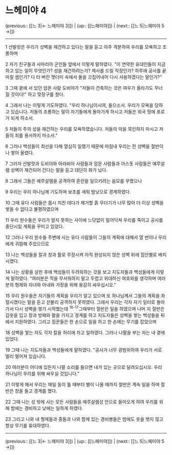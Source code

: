 # 느헤미야 4

(previous:: [[느 3|← 느헤미야 3]]) | (up:: [[느헤미야]]) | (next:: [[느 5|느헤미야 5 →]])

***




1 
산발랏은 우리가 성벽을 재건하고 있다는 말을 듣고 아주 격분하여 우리를 모욕하고 조롱하며 



2 
자기 친구들과 사마리아 군인들 앞에서 이렇게 말하였다. "이 연약한 유대인들이 지금 하고 있는 일이 무엇인가? 성을 재건하려는가? 제사를 드릴 작정인가? 하루에 공사를 끝마칠 셈인가? 다 타 버린 잿더미 속에서 돌을 끄집어내어 다시 사용하겠다는 말인가?" 



3 
그때 곁에 서 있던 암몬 사람 도비야가 "저들이 건축하는 것은 여우가 올라가도 무너질 것이다!" 하고 맞장구를 쳤다. 



4 
그래서 나는 이렇게 기도하였다. "우리 하나님이시여, 들으소서. 우리가 모욕을 당하고 있습니다. 저들의 조롱하는 말이 자기들에게 돌아가게 하시고 저들은 외국 땅에 포로가 되게 하소서. 



5 
저들이 주의 성을 재건하는 우리를 모욕하였습니다. 저들의 악을 묵인하지 마시고 저들의 죄를 용서하지 마소서." 



6 
그러나 백성들이 최선을 다해 열심히 일했기 때문에 마침내 우리는 전 성벽을 절반이나 쌓아 올렸다. 



7 
그러자 산발랏과 도비야와 아라비아 사람들과 암몬 사람들과 아스돗 사람들은 예루살렘 성벽이 재건되어 간다는 말을 듣고 대단히 화가 났다. 



8 
그래서 그들은 예루살렘을 공격하여 혼란을 일으키려는 음모를 꾸몄으나 



9 
우리는 우리 하나님께 기도하며 보초를 세워 밤낮으로 경계하였다. 



10 
그때 유다 사람들은 몹시 지친 데다가 제거할 흙 무더기가 너무 많아 더 이상 성벽을 쌓을 수 없다고 불평하였으며 



11 
우리 원수들은 우리가 알지 못하는 사이에 느닷없이 밀어닥쳐 우리를 죽이고 공사를 중단시킬 계획을 꾸미고 있었다. 



12 
그러나 우리 원수들 주변에 사는 유다 사람들이 그들의 계획에 대해서 열 번이나 우리에게 귀띔해 주었으므로 



13 
나는 백성들을 칼과 창과 활로 무장시켜 아직 완성되지 않은 성벽 뒤에 집안별로 배치시켰다. 



14 
나는 상황을 살핀 후에 백성들이 두려워하는 것을 보고 지도자들과 백성들에게 이렇게 말하였다. "여러분은 적을 무서워하지 말고 두렵고 위대하신 여호와를 생각하며 여러분의 형제와 자녀와 아내와 가정을 위해 용감히 싸우십시오." 



15 
우리 원수들은 자기들의 계획을 우리가 알고 있으며 또 하나님께서 그들의 계획을 좌절시켰다는 말을 듣고 섣불리 공격하지 못하였다. 그래서 우리는 각자 자기 일터로 돌아가서 다시 성벽을 쌓기 시작했는데 <sup class="versenum">16-17</sup>그때부터 절반은 일을 하였으며 나머 지 절반은 갑옷을 입고 창과 방패와 활을 가지고 경계를 하고 지도자들은 성벽을 쌓는 백성들을 뒤에서 지원하였다. 그리고 짐꾼들은 한 손으로 일을 하고 한 손에는 무기를 잡았으며 



18 
성벽을 쌓는 자도 각자 칼을 허리에 차고 일하였다. 그러나 나팔을 부는 자는 내 곁에 있었다. 



19 
그때 나는 지도자들과 백성들에게 말하였다. "공사가 너무 광범위하여 우리가 서로 멀리 떨어져 있습니다. 



20 
여러분이 어디에 있든지 나팔 소리를 들으면 내가 있는 곳으로 달려오십시오. 우리 하나님이 우리를 위해 싸우실 것입니다." 



21 
이렇게 해서 우리는 매일 동이 틀 때부터 별이 나올 때까지 절반은 계속 일을 하며 절반은 창을 들고 경계를 했다. 



22 
그때 나는 성 밖에 사는 모든 사람들을 예루살렘성 안으로 들어오게 하여 우리를 위해 밤에는 경비하고 낮에는 일하게 하였다. 



23 
그리고 나와 내 형제들과 종들과 나와 함께 있는 경비병들은 밤에도 옷을 벗지 않고 항상 무기를 휴대하였다.

***

(previous:: [[느 3|← 느헤미야 3]]) | (up:: [[느헤미야]]) | (next:: [[느 5|느헤미야 5 →]])

